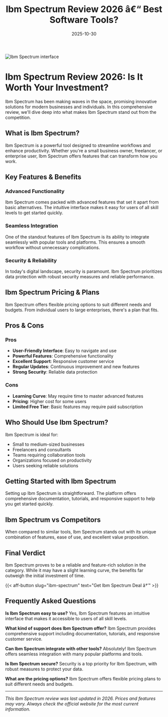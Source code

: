 ﻿---
title: "Ibm Spectrum Review 2026 â€“ Best Software Tools?"
date: 2025-10-30
draft: false
rating: 4.8
category: "Software Tools"
tags: ["software-tools", "review", "2026"]
description: "Comprehensive Ibm Spectrum review 2026. Discover if this  tool is the best choice for your needs."
keywords: "ibm-spectrum, Ibm Spectrum, review, software tools, 2026, best software tools"
image: "https://images.unsplash.com/photo-1555949963-aa79dcee981c?w=800&h=400&fit=crop&crop=center"
---

![Ibm Spectrum interface](https://images.unsplash.com/photo-1555949963-aa79dcee981c?w=800&h=400&fit=crop&crop=center)

# Ibm Spectrum Review 2026: Is It Worth Your Investment?

Ibm Spectrum has been making waves in the  space, promising innovative solutions for modern businesses and individuals. In this comprehensive review, we'll dive deep into what makes Ibm Spectrum stand out from the competition.

## What is Ibm Spectrum?

Ibm Spectrum is a powerful  tool designed to streamline workflows and enhance productivity. Whether you're a small business owner, freelancer, or enterprise user, Ibm Spectrum offers features that can transform how you work.

## Key Features & Benefits

### Advanced Functionality
Ibm Spectrum comes packed with advanced features that set it apart from basic alternatives. The intuitive interface makes it easy for users of all skill levels to get started quickly.

### Seamless Integration
One of the standout features of Ibm Spectrum is its ability to integrate seamlessly with popular tools and platforms. This ensures a smooth workflow without unnecessary complications.

### Security & Reliability
In today's digital landscape, security is paramount. Ibm Spectrum prioritizes data protection with robust security measures and reliable performance.

## Ibm Spectrum Pricing & Plans

Ibm Spectrum offers flexible pricing options to suit different needs and budgets. From individual users to large enterprises, there's a plan that fits.

## Pros & Cons

### Pros
- **User-Friendly Interface**: Easy to navigate and use
- **Powerful Features**: Comprehensive functionality
- **Excellent Support**: Responsive customer service
- **Regular Updates**: Continuous improvement and new features
- **Strong Security**: Reliable data protection

### Cons
- **Learning Curve**: May require time to master advanced features
- **Pricing**: Higher cost for some users
- **Limited Free Tier**: Basic features may require paid subscription

## Who Should Use Ibm Spectrum?

Ibm Spectrum is ideal for:
- Small to medium-sized businesses
- Freelancers and consultants
- Teams requiring collaboration tools
- Organizations focused on productivity
- Users seeking reliable  solutions

## Getting Started with Ibm Spectrum

Setting up Ibm Spectrum is straightforward. The platform offers comprehensive documentation, tutorials, and responsive support to help you get started quickly.

## Ibm Spectrum vs Competitors

When compared to similar tools, Ibm Spectrum stands out with its unique combination of features, ease of use, and excellent value proposition.

## Final Verdict

Ibm Spectrum proves to be a reliable and feature-rich solution in the  category. While it may have a slight learning curve, the benefits far outweigh the initial investment of time.

{{< aff-button slug="ibm-spectrum" text="Get Ibm Spectrum Deal â†’" >}}

## Frequently Asked Questions

**Is Ibm Spectrum easy to use?**
Yes, Ibm Spectrum features an intuitive interface that makes it accessible to users of all skill levels.

**What kind of support does Ibm Spectrum offer?**
Ibm Spectrum provides comprehensive support including documentation, tutorials, and responsive customer service.

**Can Ibm Spectrum integrate with other tools?**
Absolutely! Ibm Spectrum offers seamless integration with many popular platforms and tools.

**Is Ibm Spectrum secure?**
Security is a top priority for Ibm Spectrum, with robust measures to protect your data.

**What are the pricing options?**
Ibm Spectrum offers flexible pricing plans to suit different needs and budgets.

---

*This Ibm Spectrum review was last updated in 2026. Prices and features may vary. Always check the official website for the most current information.*

